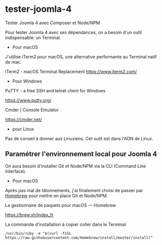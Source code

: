 # tester-joomla-4
Tester Joomla 4 avec Composer et Node/NPM

Pour tester Joomla 4 avec ses dépendances, on a besoin d'un outil indispensable:
un Terminal.

* Pour macOS

J'utilise iTerm2 pour macOS, une alternative performante au Terminal natif de mac.

iTerm2 - macOS Terminal Replacement
https://www.iterm2.com/

* Pour Windows

PuTTY - a free SSH and telnet client for Windows

https://www.putty.org/

Cmder | Console Emulator

https://cmder.net/

* pour Linux

Pas de conseil à donner aux Linuxiens. Cet outil est dans l'ADN de Linux.

## Paramétrer l'environnement local pour Joomla 4

On aura besoin d'installer Git et Node/NPM via la CLI (Command Line Interface).

* Pour macOS

Après pas mal de tâtonnements, j'ai finalement choisi de passer par [Homebrew](https://www.wikiwand.com/fr/Homebrew_(gestionnaire_de_paquets)) pour mettre en place Git et Node/NPM.

Le gestionnaire de paquets pour macOS — Homebrew

https://brew.sh/index_fr

La commande d'installation à copier coller dans le Terminal:
```
/usr/bin/ruby -e "$(curl -fsSL https://raw.githubusercontent.com/Homebrew/install/master/install)"
```

